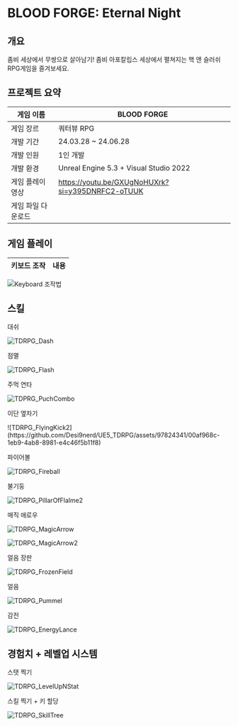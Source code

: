 # BLOOD FORGE: Eternal Night </br>
## 개요 </br>
좀비  세상에서  무쌍으로  살아남기!
좀비 아포칼립스 세상에서 펼쳐지는 핵 앤 슬러쉬 RPG게임을 즐겨보세요.

## 프로젝트 요약 </br>
|게임 이름|BLOOD FORGE|
|------|---|
|게임 장르|쿼터뷰 RPG|
|개발 기간|24.03.28 ~ 24.06.28|
|개발 인원|1인 개발|
|개발 환경|Unreal Engine 5.3 + Visual Studio 2022|
|게임 플레이 영상| https://youtu.be/GXUgNoHUXrk?si=y395DNRFC2-oTUUK |
|게임 파일 다운로드|  |


## 게임 플레이 </br>
|키보드 조작|내용|
|------|---|

![Keyboard 조작법](https://github.com/Desi9nerd/UE5_TDRPG/assets/97824341/5c932355-1cc3-4e83-adbb-12786772de6a)


## 스킬 </br>

대쉬
</p>

![TDRPG_Dash](https://github.com/Desi9nerd/UE5_TDRPG/assets/97824341/a8a36a1b-397e-4112-9db2-2330e02d2bd2)


점멸
</p>

![TDRPG_Flash](https://github.com/Desi9nerd/UE5_TDRPG/assets/97824341/de251b7c-5a67-485e-bf53-7daeef6c8dee)


주먹 연타
</p>

![TDPRG_PuchCombo](https://github.com/Desi9nerd/UE5_TDRPG/assets/97824341/6f6f910c-d0ea-4b04-8141-38bcaa77b01e)


이단 옆차기
</p>
![TDRPG_FlyingKick2](https://github.com/Desi9nerd/UE5_TDRPG/assets/97824341/00af968c-1eb9-4ab8-8981-e4c46f5b11f8)


파이어볼
</p>

![TDRPG_Fireball](https://github.com/Desi9nerd/UE5_TDRPG/assets/97824341/2edf593b-ed26-4b71-bb31-28de47c3bd43)


불기둥
</p>

![TDRPG_PillarOfFlalme2](https://github.com/Desi9nerd/UE5_TDRPG/assets/97824341/5991cf03-3b8e-4488-959a-5046a4ce42f1)


매직 애로우
</p>

![TDRPG_MagicArrow](https://github.com/Desi9nerd/UE5_TDRPG/assets/97824341/b9caeee9-a745-4e57-8ebf-819685283b96)

![TDRPG_MagicArrow2](https://github.com/Desi9nerd/UE5_TDRPG/assets/97824341/ae8369f6-4953-49ba-a03a-1dbf1702ae0b)


얼음 장판
</p>

![TDRPG_FrozenField](https://github.com/Desi9nerd/UE5_TDRPG/assets/97824341/90b0fa38-1a55-43f8-ad8f-d6b92e3b498c)


얼음
</p>

![TDRPG_Pummel](https://github.com/Desi9nerd/UE5_TDRPG/assets/97824341/c67be643-b406-49a7-a14b-473f39b1cf8a)

감전
</p>

![TDRPG_EnergyLance](https://github.com/Desi9nerd/UE5_TDRPG/assets/97824341/f4145ece-8737-49a8-9a73-b2b4f6772f16)



## 경험치 + 레벨업 시스템 </br>

스탯 찍기
</p>

![TDRPG_LevelUpNStat](https://github.com/Desi9nerd/UE5_TDRPG/assets/97824341/739812a6-28f1-40c2-b545-a9deb528a3a6)


스킬 찍기 + 키 할당
</p>

![TDRPG_SkillTree](https://github.com/Desi9nerd/UE5_TDRPG/assets/97824341/72e6a154-f3fb-4075-a495-25d26be46739)



